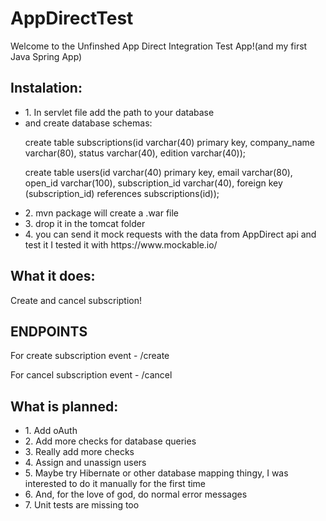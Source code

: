 # AppDirectTest

<p>Welcome to the Unfinshed App Direct Integration Test App!(and my first Java Spring App)</p>
<h2>Instalation:</h2>
<ul>
<li>1. In servlet file add the path to your database</li>
<li>and create database schemas:
<p>create table subscriptions(id varchar(40) primary key, company_name varchar(80), status varchar(40), edition varchar(40));
</p>
<p>create table users(id varchar(40) primary key, 
email varchar(80), 
open_id varchar(100), 
subscription_id varchar(40),
foreign key (subscription_id)
references subscriptions(id));
</p>
</li>
<li>2. mvn package will create a .war file</li>
<li>3. drop it in the tomcat folder</li>
<li>4. you can send it mock requests with the data from AppDirect api and test it
I tested it with https://www.mockable.io/</li>
</ul>
<h2>What it does:</h2>
<p>Create and cancel subscription!</p>
<h2>ENDPOINTS</h2>
<p> For create subscription event - /create </p>
<p> For cancel subscription event - /cancel </p>
<h2>What is planned:</h2>
<ul>
<li>1. Add oAuth</li>
<li>2. Add more checks for database queries</li>
<li>3. Really add more checks</li>
<li>4. Assign and unassign users</li>
<li>5. Maybe try Hibernate or other database mapping thingy, I was interested to do it manually for the 
first time</li>
<li>6. And, for the love of god, do normal error messages</li>
<li>7. Unit tests are missing too</li>
</ul>
